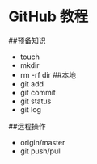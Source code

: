 # GitHub 教程



##预备知识
- touch
- mkdir
- rm -rf dir
##本地
- git add 
- git commit
- git status
- git log


##远程操作
- origin/master
- git push/pull